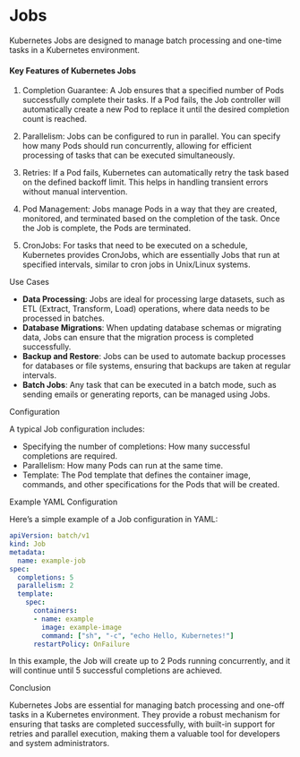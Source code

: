 # Jobs

Kubernetes Jobs are designed to manage batch processing and one-time tasks in a Kubernetes environment.

#### Key Features of Kubernetes Jobs

1. Completion Guarantee: A Job ensures that a specified number of Pods successfully complete their tasks. If a Pod fails, the Job controller will automatically create a new Pod to replace it until the desired completion count is reached.

2. Parallelism: Jobs can be configured to run in parallel. You can specify how many Pods should run concurrently, allowing for efficient processing of tasks that can be executed simultaneously.

3. Retries: If a Pod fails, Kubernetes can automatically retry the task based on the defined backoff limit. This helps in handling transient errors without manual intervention.

4. Pod Management: Jobs manage Pods in a way that they are created, monitored, and terminated based on the completion of the task. Once the Job is complete, the Pods are terminated.

5. CronJobs: For tasks that need to be executed on a schedule, Kubernetes provides CronJobs, which are essentially Jobs that run at specified intervals, similar to cron jobs in Unix/Linux systems.

Use Cases

- **Data Processing**: Jobs are ideal for processing large datasets, such as ETL (Extract, Transform, Load) operations, where data needs to be processed in batches.
- **Database Migrations**: When updating database schemas or migrating data, Jobs can ensure that the migration process is completed successfully.
- **Backup and Restore**: Jobs can be used to automate backup processes for databases or file systems, ensuring that backups are taken at regular intervals.
- **Batch Jobs**: Any task that can be executed in a batch mode, such as sending emails or generating reports, can be managed using Jobs.

Configuration

A typical Job configuration includes:

- Specifying the number of completions: How many successful completions are required.
- Parallelism: How many Pods can run at the same time.
- Template: The Pod template that defines the container image, commands, and other specifications for the Pods that will be created.

Example YAML Configuration

Here’s a simple example of a Job configuration in YAML:

``` yaml
apiVersion: batch/v1
kind: Job
metadata:
  name: example-job
spec:
  completions: 5
  parallelism: 2
  template:
    spec:
      containers:
      - name: example
        image: example-image
        command: ["sh", "-c", "echo Hello, Kubernetes!"]
      restartPolicy: OnFailure
```

In this example, the Job will create up to 2 Pods running concurrently, and it will continue until 5 successful completions are achieved.

Conclusion

Kubernetes Jobs are essential for managing batch processing and one-off tasks in a Kubernetes environment. They provide a robust mechanism for ensuring that tasks are completed successfully, with built-in support for retries and parallel execution, making them a valuable tool for developers and system administrators.
